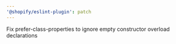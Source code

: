 ```yaml
---
'@shopify/eslint-plugin': patch
---
```


Fix prefer-class-properties to ignore empty constructor overload declarations
